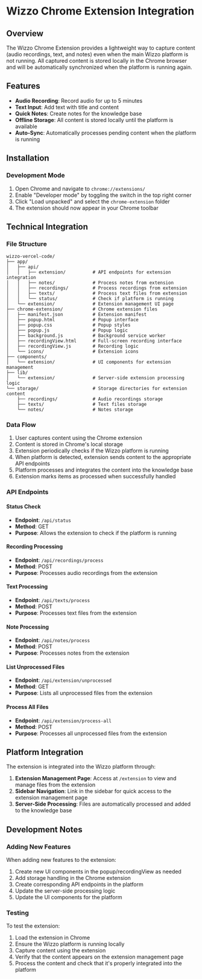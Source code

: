# Wizzo Chrome Extension Integration

## Overview

The Wizzo Chrome Extension provides a lightweight way to capture content (audio recordings, text, and notes) even when the main Wizzo platform is not running. All captured content is stored locally in the Chrome browser and will be automatically synchronized when the platform is running again.

## Features

- **Audio Recording**: Record audio for up to 5 minutes
- **Text Input**: Add text with title and content
- **Quick Notes**: Create notes for the knowledge base
- **Offline Storage**: All content is stored locally until the platform is available
- **Auto-Sync**: Automatically processes pending content when the platform is running

## Installation

### Development Mode

1. Open Chrome and navigate to `chrome://extensions/`
2. Enable "Developer mode" by toggling the switch in the top right corner
3. Click "Load unpacked" and select the `chrome-extension` folder
4. The extension should now appear in your Chrome toolbar

## Technical Integration

### File Structure

```
wizzo-vercel-code/
├── app/
│   ├── api/
│   │   ├── extension/          # API endpoints for extension integration
│   │   ├── notes/              # Process notes from extension
│   │   ├── recordings/         # Process recordings from extension
│   │   ├── texts/              # Process text files from extension
│   │   └── status/             # Check if platform is running
│   └── extension/              # Extension management UI page
├── chrome-extension/           # Chrome extension files
│   ├── manifest.json           # Extension manifest
│   ├── popup.html              # Popup interface
│   ├── popup.css               # Popup styles
│   ├── popup.js                # Popup logic
│   ├── background.js           # Background service worker
│   ├── recordingView.html      # Full-screen recording interface
│   ├── recordingView.js        # Recording logic
│   └── icons/                  # Extension icons
├── components/
│   └── extension/              # UI components for extension management
├── lib/
│   └── extension/              # Server-side extension processing logic
└── storage/                    # Storage directories for extension content
    ├── recordings/             # Audio recordings storage
    ├── texts/                  # Text files storage
    └── notes/                  # Notes storage
```

### Data Flow

1. User captures content using the Chrome extension
2. Content is stored in Chrome's local storage
3. Extension periodically checks if the Wizzo platform is running
4. When platform is detected, extension sends content to the appropriate API endpoints
5. Platform processes and integrates the content into the knowledge base
6. Extension marks items as processed when successfully handled

### API Endpoints

#### Status Check
- **Endpoint**: `/api/status`
- **Method**: GET
- **Purpose**: Allows the extension to check if the platform is running

#### Recording Processing
- **Endpoint**: `/api/recordings/process`
- **Method**: POST
- **Purpose**: Processes audio recordings from the extension

#### Text Processing
- **Endpoint**: `/api/texts/process`
- **Method**: POST
- **Purpose**: Processes text files from the extension

#### Note Processing
- **Endpoint**: `/api/notes/process`
- **Method**: POST
- **Purpose**: Processes notes from the extension

#### List Unprocessed Files
- **Endpoint**: `/api/extension/unprocessed`
- **Method**: GET
- **Purpose**: Lists all unprocessed files from the extension

#### Process All Files
- **Endpoint**: `/api/extension/process-all`
- **Method**: POST
- **Purpose**: Processes all unprocessed files from the extension

## Platform Integration

The extension is integrated into the Wizzo platform through:

1. **Extension Management Page**: Access at `/extension` to view and manage files from the extension
2. **Sidebar Navigation**: Link in the sidebar for quick access to the extension management page
3. **Server-Side Processing**: Files are automatically processed and added to the knowledge base

## Development Notes

### Adding New Features

When adding new features to the extension:

1. Create new UI components in the popup/recordingView as needed
2. Add storage handling in the Chrome extension
3. Create corresponding API endpoints in the platform
4. Update the server-side processing logic
5. Update the UI components for the platform

### Testing

To test the extension:

1. Load the extension in Chrome
2. Ensure the Wizzo platform is running locally
3. Capture content using the extension
4. Verify that the content appears on the extension management page
5. Process the content and check that it's properly integrated into the platform